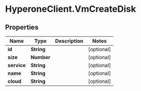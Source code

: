 # HyperoneClient.VmCreateDisk

## Properties

Name | Type | Description | Notes
------------ | ------------- | ------------- | -------------
**id** | **String** |  | [optional] 
**size** | **Number** |  | [optional] 
**service** | **String** |  | [optional] 
**name** | **String** |  | [optional] 
**cloud** | **String** |  | [optional] 


